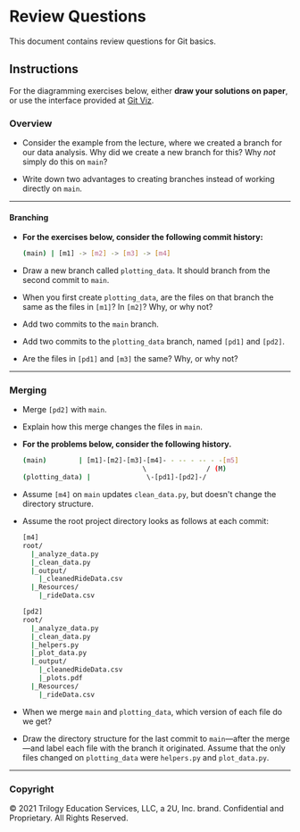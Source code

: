 # Review Questions

This document contains review questions for Git basics.

## Instructions

For the diagramming exercises below, either **draw your solutions on paper**, or use the interface provided at [Git Viz](https://peleke.github.io/git-viz/).

### Overview

* Consider the example from the lecture, where we created a branch for our data analysis. Why did we create a new branch for this? Why _not_ simply do this on `main`?

* Write down two advantages to creating branches instead of working directly on `main`.

- - -

#### Branching

* **For the exercises below, consider the following commit history:**

  ```bash
  (main) | [m1] -> [m2] -> [m3] -> [m4]
  ```

* Draw a new branch called `plotting_data`. It should branch from the second commit to `main`.

* When you first create `plotting_data`, are the files on that branch the same as the files in `[m1]`? In `[m2]`? Why, or why not?

* Add two commits to the `main` branch.

* Add two commits to the `plotting_data` branch, named `[pd1]` and `[pd2]`.

* Are the files in `[pd1]` and `[m3]` the same? Why, or why not?

- - -

### Merging

* Merge `[pd2]` with `main`.

* Explain how this merge changes the files in `main`.

* **For the problems below, consider the following history.**

  ```bash
  (main)        | [m1]-[m2]-[m3]-[m4]- - -- - -- - -[m5]
                                \               / (M)
  (plotting_data) |              \-[pd1]-[pd2]-/
  ```

* Assume `[m4]` on `main` updates `clean_data.py`, but doesn't change the directory structure.

* Assume the root project directory looks as follows at each commit:

  ```bash
  [m4]
  root/
    |_analyze_data.py
    |_clean_data.py
    |_output/
      |_cleanedRideData.csv
    |_Resources/
      |_rideData.csv

  [pd2]
  root/
    |_analyze_data.py
    |_clean_data.py
    |_helpers.py
    |_plot_data.py
    |_output/
      |_cleanedRideData.csv
      |_plots.pdf
    |_Resources/
      |_rideData.csv
  ```

* When we merge `main` and `plotting_data`, which version of each file do we get?

* Draw the directory structure for the last commit to `main`—after the merge—and label each file with the branch it originated. Assume that the only files changed on `plotting_data` were `helpers.py` and `plot_data.py`.

- - -

### Copyright

© 2021 Trilogy Education Services, LLC, a 2U, Inc. brand. Confidential and Proprietary. All Rights Reserved.